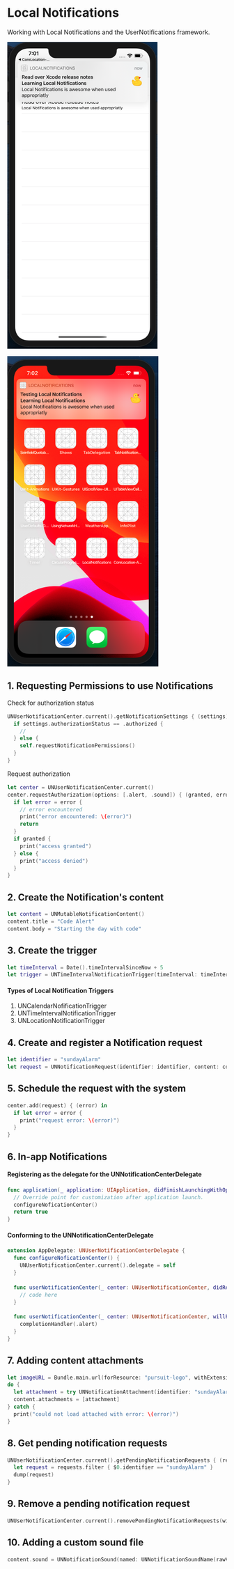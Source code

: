 # Local Notifications

Working with Local Notifications and the UserNotifications framework. 

![app in the foreground](Assets/app-in-foreground.png)

![app in the background](Assets/app-in-background.png)

## 1. Requesting Permissions to use Notifications 

Check for authorization status
```swift 
UNUserNotificationCenter.current().getNotificationSettings { (settings) in
  if settings.authorizationStatus == .authorized {
    //
  } else {
    self.requestNotificationPermissions()
  }
}
```

Request authorization
```swift 
let center = UNUserNotificationCenter.current()
center.requestAuthorization(options: [.alert, .sound]) { (granted, error) in
  if let error = error {
    // error encountered
    print("error encountered: \(error)")
    return
  }
  if granted {
    print("access granted")
  } else {
    print("access denied")
  }
}
```

## 2. Create the Notification's content 

```swift 
let content = UNMutableNotificationContent()
content.title = "Code Alert"
content.body = "Starting the day with code"
```

## 3. Create the trigger

```swift 
let timeInterval = Date().timeIntervalSinceNow + 5
let trigger = UNTimeIntervalNotificationTrigger(timeInterval: timeInterval, repeats: false)
```

#### Types of Local Notification Triggers 

1. UNCalendarNofificationTrigger
2. UNTimeIntervalNotificationTrigger 
3. UNLocationNotificationTrigger

## 4. Create and register a Notification request 

```swift 
let identifier = "sundayAlarm"
let request = UNNotificationRequest(identifier: identifier, content: content, trigger: trigger)
```

## 5. Schedule the request with the system 

```swift 
center.add(request) { (error) in
  if let error = error {
    print("request error: \(error)")
  }
}
```

## 6. In-app Notifications 

#### Registering as the delegate for the UNNotificationCenterDelegate

```swift 
func application(_ application: UIApplication, didFinishLaunchingWithOptions launchOptions: [UIApplication.LaunchOptionsKey: Any]?) -> Bool {
  // Override point for customization after application launch.
  configureNoficationCenter()
  return true
}
```

#### Conforming to the UNNotificationCenterDelegate

```swift 
extension AppDelegate: UNUserNotificationCenterDelegate {
  func configureNoficationCenter() {
    UNUserNotificationCenter.current().delegate = self
  }
  
  func userNotificationCenter(_ center: UNUserNotificationCenter, didReceive response: UNNotificationResponse, withCompletionHandler completionHandler: @escaping () -> Void) {
    // code here
  }
  
  func userNotificationCenter(_ center: UNUserNotificationCenter, willPresent notification: UNNotification, withCompletionHandler completionHandler: @escaping (UNNotificationPresentationOptions) -> Void) {
    completionHandler(.alert)
  }
}
```

## 7. Adding content attachments 

```swift 
let imageURL = Bundle.main.url(forResource: "pursuit-logo", withExtension: "png")!
do {
  let attachment = try UNNotificationAttachment(identifier: "sundayAlarm", url: imageURL)
  content.attachments = [attachment]
} catch {
  print("could not load attached with error: \(error)")
}
```

## 8. Get pending notification requests 

```swift 
UNUserNotificationCenter.current().getPendingNotificationRequests { (requests) in
  let request = requests.filter { $0.identifier == "sundayAlarm" }
  dump(request)
}
```

## 9. Remove a pending notification request

```swift 
UNUserNotificationCenter.current().removePendingNotificationRequests(withIdentifiers: ["sundayAlarm"])
```

## 10. Adding a custom sound file 

```swift 
content.sound = UNNotificationSound(named: UNNotificationSoundName(rawValue: "deduction.mp3"))//.default
```
